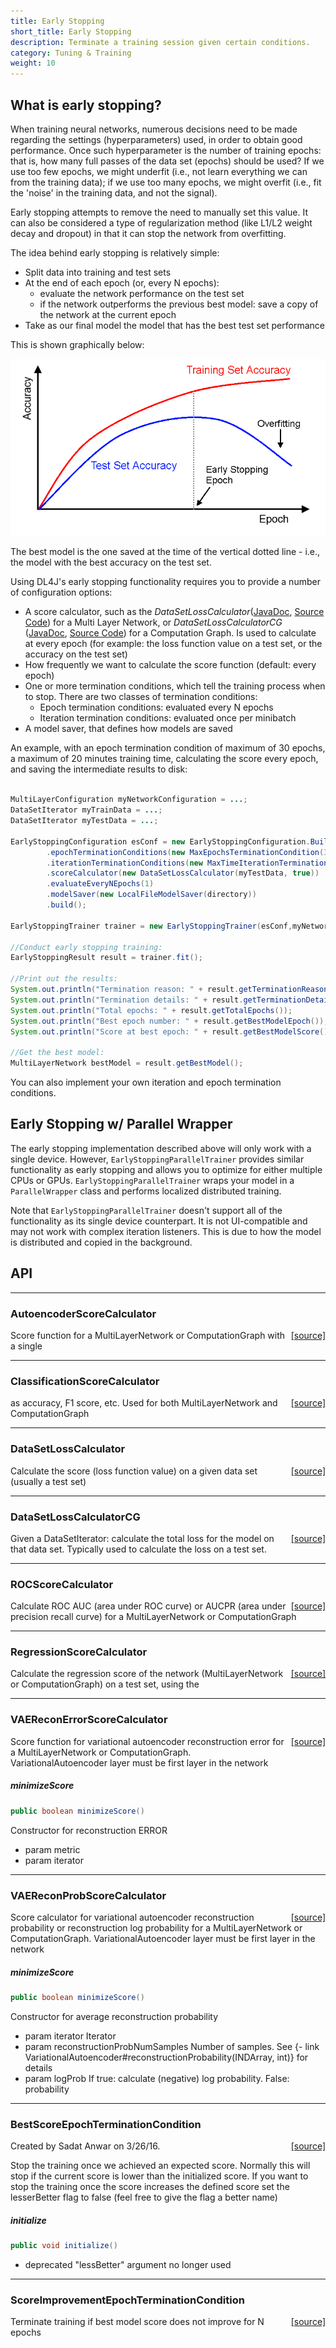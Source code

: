 ```yaml
---
title: Early Stopping
short_title: Early Stopping
description: Terminate a training session given certain conditions.
category: Tuning & Training
weight: 10
---
```


## What is early stopping?

When training neural networks, numerous decisions need to be made regarding the settings (hyperparameters) used, in order to obtain good performance. Once such hyperparameter is the number of training epochs: that is, how many full passes of the data set (epochs) should be used? If we use too few epochs, we might underfit (i.e., not learn everything we can from the training data); if we use too many epochs, we might overfit (i.e., fit the 'noise' in the training data, and not the signal).

Early stopping attempts to remove the need to manually set this value. It can also be considered a type of regularization method (like L1/L2 weight decay and dropout) in that it can stop the network from overfitting.

The idea behind early stopping is relatively simple:

* Split data into training and test sets
* At the end of each epoch (or, every N epochs):
  * evaluate the network performance on the test set
  * if the network outperforms the previous best model: save a copy of the network at the current epoch
* Take as our final model the model that has the best test set performance


This is shown graphically below:

![Early Stopping](/images/guide/earlystopping.png)

The best model is the one saved at the time of the vertical dotted line - i.e., the model with the best accuracy on the test set.


Using DL4J's early stopping functionality requires you to provide a number of configuration options:

* A score calculator, such as the *DataSetLossCalculator*([JavaDoc](https://deeplearning4j.org/api/{{page.version}}/org/deeplearning4j/earlystopping/scorecalc/DataSetLossCalculator.html), [Source Code](https://github.com/deeplearning4j/deeplearning4j/blob/c152293ef8d1094c281f5375ded61ff5f8eb6587/deeplearning4j-core/src/main/java/org/deeplearning4j/earlystopping/scorecalc/DataSetLossCalculator.java)) for a Multi Layer Network, or *DataSetLossCalculatorCG* ([JavaDoc](https://deeplearning4j.org/api/{{page.version}}/org/deeplearning4j/earlystopping/scorecalc/DataSetLossCalculatorCG.html), [Source Code](https://github.com/deeplearning4j/deeplearning4j/blob/c152293ef8d1094c281f5375ded61ff5f8eb6587/deeplearning4j-core/src/main/java/org/deeplearning4j/earlystopping/scorecalc/DataSetLossCalculatorCG.java)) for a Computation Graph. Is used to calculate at every epoch (for example: the loss function value on a test set, or the accuracy on the test set)
* How frequently we want to calculate the score function (default: every epoch)
* One or more termination conditions, which tell the training process when to stop. There are two classes of termination conditions:
  * Epoch termination conditions: evaluated every N epochs
  * Iteration termination conditions: evaluated once per minibatch
* A model saver, that defines how models are saved

An example, with an epoch termination condition of maximum of 30 epochs, a maximum of 20 minutes training time, calculating the score every epoch, and saving the intermediate results to disk:

```java

MultiLayerConfiguration myNetworkConfiguration = ...;
DataSetIterator myTrainData = ...;
DataSetIterator myTestData = ...;

EarlyStoppingConfiguration esConf = new EarlyStoppingConfiguration.Builder()
		.epochTerminationConditions(new MaxEpochsTerminationCondition(30))
		.iterationTerminationConditions(new MaxTimeIterationTerminationCondition(20, TimeUnit.MINUTES))
		.scoreCalculator(new DataSetLossCalculator(myTestData, true))
        .evaluateEveryNEpochs(1)
		.modelSaver(new LocalFileModelSaver(directory))
		.build();

EarlyStoppingTrainer trainer = new EarlyStoppingTrainer(esConf,myNetworkConfiguration,myTrainData);

//Conduct early stopping training:
EarlyStoppingResult result = trainer.fit();

//Print out the results:
System.out.println("Termination reason: " + result.getTerminationReason());
System.out.println("Termination details: " + result.getTerminationDetails());
System.out.println("Total epochs: " + result.getTotalEpochs());
System.out.println("Best epoch number: " + result.getBestModelEpoch());
System.out.println("Score at best epoch: " + result.getBestModelScore());

//Get the best model:
MultiLayerNetwork bestModel = result.getBestModel();

```

You can also implement your own iteration and epoch termination conditions.

## Early Stopping w/ Parallel Wrapper

The early stopping implementation described above will only work with a single device. However, `EarlyStoppingParallelTrainer` provides similar functionality as early stopping and allows you to optimize for either multiple CPUs or GPUs. `EarlyStoppingParallelTrainer` wraps your model in a `ParallelWrapper` class and performs localized distributed training.

Note that `EarlyStoppingParallelTrainer` doesn't support all of the functionality as its single device counterpart. It is not UI-compatible and may not work with complex iteration listeners. This is due to how the model is distributed and copied in the background.

## API











---

### AutoencoderScoreCalculator
<span style="float:right;"> [[source]](https://github.com/deeplearning4j/deeplearning4j/tree/master/deeplearning4j/deeplearning4j-nn/src/main/java/org/deeplearning4j/earlystopping/scorecalc/AutoencoderScoreCalculator.java) </span>

Score function for a MultiLayerNetwork or ComputationGraph with a single





---

### ClassificationScoreCalculator
<span style="float:right;"> [[source]](https://github.com/deeplearning4j/deeplearning4j/tree/master/deeplearning4j/deeplearning4j-nn/src/main/java/org/deeplearning4j/earlystopping/scorecalc/ClassificationScoreCalculator.java) </span>

as accuracy, F1 score, etc.
Used for both MultiLayerNetwork and ComputationGraph





---

### DataSetLossCalculator
<span style="float:right;"> [[source]](https://github.com/deeplearning4j/deeplearning4j/tree/master/deeplearning4j/deeplearning4j-nn/src/main/java/org/deeplearning4j/earlystopping/scorecalc/DataSetLossCalculator.java) </span>

Calculate the score (loss function value) on a given data set (usually a test set)





---

### DataSetLossCalculatorCG
<span style="float:right;"> [[source]](https://github.com/deeplearning4j/deeplearning4j/tree/master/deeplearning4j/deeplearning4j-nn/src/main/java/org/deeplearning4j/earlystopping/scorecalc/DataSetLossCalculatorCG.java) </span>

Given a DataSetIterator: calculate
the total loss for the model on that data set.
Typically used to calculate the loss on a test set.





---

### ROCScoreCalculator
<span style="float:right;"> [[source]](https://github.com/deeplearning4j/deeplearning4j/tree/master/deeplearning4j/deeplearning4j-nn/src/main/java/org/deeplearning4j/earlystopping/scorecalc/ROCScoreCalculator.java) </span>

Calculate ROC AUC (area under ROC curve) or AUCPR (area under precision recall curve) for a MultiLayerNetwork or
ComputationGraph





---

### RegressionScoreCalculator
<span style="float:right;"> [[source]](https://github.com/deeplearning4j/deeplearning4j/tree/master/deeplearning4j/deeplearning4j-nn/src/main/java/org/deeplearning4j/earlystopping/scorecalc/RegressionScoreCalculator.java) </span>

Calculate the regression score of the network (MultiLayerNetwork or ComputationGraph) on a test set, using the





---

### VAEReconErrorScoreCalculator
<span style="float:right;"> [[source]](https://github.com/deeplearning4j/deeplearning4j/tree/master/deeplearning4j/deeplearning4j-nn/src/main/java/org/deeplearning4j/earlystopping/scorecalc/VAEReconErrorScoreCalculator.java) </span>

Score function for variational autoencoder reconstruction error for a MultiLayerNetwork or ComputationGraph.<br>
VariationalAutoencoder layer must be first layer in the network


##### minimizeScore 
```java
public boolean minimizeScore() 
```


Constructor for reconstruction ERROR

- param metric
- param iterator





---

### VAEReconProbScoreCalculator
<span style="float:right;"> [[source]](https://github.com/deeplearning4j/deeplearning4j/tree/master/deeplearning4j/deeplearning4j-nn/src/main/java/org/deeplearning4j/earlystopping/scorecalc/VAEReconProbScoreCalculator.java) </span>

Score calculator for variational autoencoder reconstruction probability or reconstruction log probability for a
MultiLayerNetwork or ComputationGraph. VariationalAutoencoder layer must be first layer in the network<br>


##### minimizeScore 
```java
public boolean minimizeScore() 
```


Constructor for average reconstruction probability

- param iterator Iterator
- param reconstructionProbNumSamples Number of samples. See {- link VariationalAutoencoder#reconstructionProbability(INDArray, int)}
for details
- param logProb If true: calculate (negative) log probability. False: probability





---

### BestScoreEpochTerminationCondition
<span style="float:right;"> [[source]](https://github.com/deeplearning4j/deeplearning4j/tree/master/deeplearning4j/deeplearning4j-nn/src/main/java/org/deeplearning4j/earlystopping/termination/BestScoreEpochTerminationCondition.java) </span>

Created by Sadat Anwar on 3/26/16.

Stop the training once we achieved an expected score. Normally this will stop if the current score is lower than
the initialized score. If you want to stop the training once the score increases the defined score set the
lesserBetter flag to false (feel free to give the flag a better name)

##### initialize 
```java
public void initialize() 
```


- deprecated "lessBetter" argument no longer used























---

### ScoreImprovementEpochTerminationCondition
<span style="float:right;"> [[source]](https://github.com/deeplearning4j/deeplearning4j/tree/master/deeplearning4j/deeplearning4j-nn/src/main/java/org/deeplearning4j/earlystopping/termination/ScoreImprovementEpochTerminationCondition.java) </span>

Terminate training if best model score does not improve for N epochs
